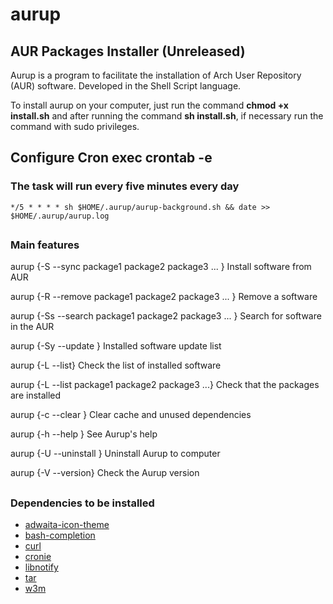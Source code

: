# aurup
## AUR Packages Installer (Unreleased)

Aurup is a program to facilitate the installation of Arch User Repository (AUR) software. Developed in the Shell Script language.

To install aurup on your computer, just run the command **chmod +x install.sh** and after running the command **sh install.sh**, if necessary run the command with sudo privileges. 

## Configure Cron exec crontab -e
### The task will run every five minutes every day
```
*/5 * * * * sh $HOME/.aurup/aurup-background.sh && date >> $HOME/.aurup/aurup.log
```
##

### Main features

aurup {-S --sync package1 package2 package3 ... }
Install software from AUR

aurup {-R --remove package1 package2 package3 ... }
Remove a software

aurup {-Ss --search package1 package2 package3 ... }
Search for software in the AUR

aurup {-Sy --update }
Installed software update list

aurup {-L --list}
Check the list of installed software

aurup {-L --list package1 package2 package3 ...}
Check that the packages are installed

aurup {-c --clear }
Clear cache and unused dependencies

aurup {-h --help }
See Aurup's help

aurup {-U --uninstall }
Uninstall Aurup to computer

aurup {-V --version}
Check the Aurup version

##

### Dependencies to be installed

* [adwaita-icon-theme](https://archlinux.org/packages/extra/any/adwaita-icon-theme/)
* [bash-completion](https://archlinux.org/packages/extra/any/bash-completion/)
* [curl](https://archlinux.org/packages/?name=curl)
* [cronie](https://archlinux.org/packages/extra/x86_64/cronie/)
* [libnotify](https://archlinux.org/packages/extra/x86_64/libnotify/)
* [tar](https://archlinux.org/packages/?name=tar)
* [w3m](https://archlinux.org/packages/extra/x86_64/w3m/)